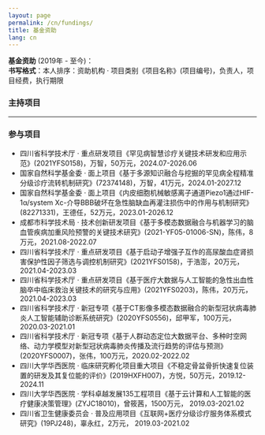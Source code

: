 ```yaml
---
layout: page
permalink: /cn/fundings/
title: 基金资助
lang: cn
---
```


**基金资助** (2019年 - 至今)：<br>
**书写格式**：本人排序：资助机构 · 项目类别《项目名称》(项目编号)，负责人，项目经费，执行期限
<br>

### 主持项目


---
### 参与项目

- 四川省科学技术厅 · 重点研发项目《罕见病智慧诊疗关键技术研发和应用示范》(2021YFS0158)，万智，50万元，2024.07-2026.06
- 国家自然科学基金委 · 面上项目《基于多源知识融合与挖掘的罕见病全程精准分级诊疗流转机制研究》(72374148)，万智，41万元，2024.01-2027.12
- 国家自然科学基金委 · 面上项目《内皮细胞机械敏感离子通道Piezo1通过HIF-1α/system Xc-介导BBB破坏在急性脑缺血再灌注损伤中的作用与机制研究》(82271331)，王德任，52万元，2023.01-2026.12
- 成都市科学技术局 · 技术创新研发项目《基于多模态数据融合与机器学习的脑血管疾病加重风险预警的关键技术研究》(2021-YF05-01006-SN)，陈伟，8万元，2021.08-2022.07
- 四川省科学技术厅 · 重点研发项目《基于启动子增强子互作的高尿酸血症肾损害保护性因子筛选与调控机制研究》(2021YFS0158)，于浩澎，20万元，2021.04-2023.03
- 四川省科学技术厅 · 重点研发项目《基于医疗大数据与人工智能的急性出血性脑卒中临床救治关键技术的研究与应用》(2021YFS0203)，陈伟，20万元，2021.04-2023.03
- 四川省科学技术厅 · 新冠专项《基于CT影像多模态数据融合的新型冠状病毒肺炎人工智能辅助诊断系统研究》(2020YFS0556)，邱甲军，100万元，2020.03-2021.01
- 四川省科学技术厅 · 新冠专项《基于人群动态定位大数据平台、多种时空网络、动力学模型对新型冠状病毒肺炎传播及流行趋势的评估与预测》(2020YFS0007)，张伟，100万元，2020.02-2022.02
- 四川大学华西医院 · 临床研究孵化项目重大项目《不稳定骨盆骨折快速复位装置的研发及其复位能的评价》(2019HXFH007)，方悦，50万元，2019.12-2024.11
- 四川大学华西医院 · 学科卓越发展135工程项目《基于云计算和人工智能的医疗健康决策管理》(ZYJC18010)，曾筱茜，1500万元， 2019.03-2021.02
- 四川省卫生健康委员会 · 普及应用项目《互联网+医疗分级诊疗服务体系模式研究》(19PJ248)，辜永红，2万元， 2019.03-2021.02
<br>
